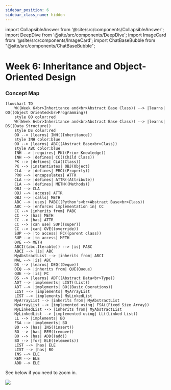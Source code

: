 ```yaml
---
sidebar_position: 6
sidebar_class_name: hidden
---
```


import CollapsibleAnswer from '@site/src/components/CollapsibleAnswer';
import DeepDive from '@site/src/components/DeepDive';
import ImageCard from '@site/src/components/ImageCard';
import ChatBaseBubble from "@site/src/components/ChatBaseBubble";

# Week 6: Inheritance and Object-Oriented Design


<ChatBaseBubble/>

### Concept Map

```mermaid
flowchart TD
    W((Week 6<br>Inheritance and<br>Abstract Base Class)) --> |learns| OO((Object Oriented<br>Programming))
    style OO color:red
    W((Week 6<br>Inheritance and<br>Abstract Base Class)) --> |learns| DS((Data Structure))
    style DS color:red
    OO --> |learns| INH((Inheritance))
    style INH color:blue
    OO --> |learns| ABC((Abstract Base<br>Class))
    style ABC color:blue
    INH --> |requires| PK((Prior Knowledge))
    INH --> |defines| CC((Child Class))
    PK --> |defines| CLA((Class))
    PK --> |instantiates| OBJ(Object)
    CLA --> |defines| PRO((Property))
    PRO --> |encapsulates| ATTR
    CLA --> |defines| ATTR((Attribute))
    CLA --> |defines| METH((Methods))
    OBJ --> CLA
    OBJ --> |access| ATTR
    OBJ --> |calls| METH
    ABC --> |uses| PABC((Python's<br>Abstract Base<br>Class))
    ABC --> |enforces implementation in| CC
    CC --> |inherits from| PABC
    CC --> |has| METH
    CC --> |has| ATTR
    CC --> |can use| SUP((super))
    CC --> |can| OVE((override))
    SUP --> |to access| PC((parent class))
    SUP --> |to access| METH
    OVE --> METH
    ABCI((abc.Iterable)) --> |is| PABC
    ABCI --> |is| ABC
    MyAbstractList --> |inherits from| ABCI
    MAL --> |is| ABC
    DS --> |learns| DEQ((Deque))
    DEQ --> |inherits from| QUE(Queue)
    QUE --> |is| PC
    DS --> |learns| ADT((Abstract Data<br>Type))
    ADT --> |implements| LIST((List))
    ADT --> |implements| BO((Basic Operations))
    LIST --> |implements| MyArrayList
    LIST --> |implements| MyLinkedList
    MyArrayList --> |inherits from| MyAbstractList
    MyArrayList --> |implemented using| FSA((Fixed Size Array))
    MyLinkedList --> |inherits from| MyAbstractList
    MyLinkedList --> |implemented using| LL((Linked List))
    LL --> |implements| BO
    FSA --> |implements| BO
    BO --> |has| INS((insert))
    BO --> |has| REM((remove))
    BO --> |has| ADD((add))
    BO --> |for| ELE((elements))
    LIST --> |has| ELE
    LIST --> |has| BO
    INS --> ELE
    REM --> ELE
    ADD --> ELE

```

See below if you need to zoom in.

![](https://www.dropbox.com/scl/fi/93ixr3fbfym1f1jmsgs9u/DDW-Concept-Map-Week-6.drawio.png?rlkey=5gspzdgwrhnz8pcuue7jnsj6v&raw=1)
